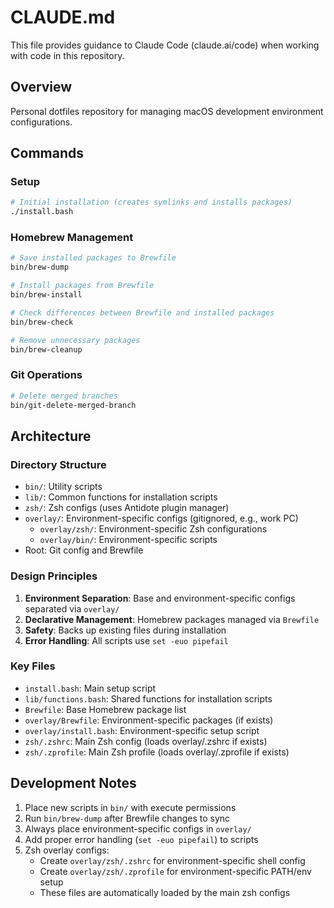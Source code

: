 # CLAUDE.md

This file provides guidance to Claude Code (claude.ai/code) when working with code in this repository.

## Overview

Personal dotfiles repository for managing macOS development environment configurations.

## Commands

### Setup
```bash
# Initial installation (creates symlinks and installs packages)
./install.bash
```

### Homebrew Management
```bash
# Save installed packages to Brewfile
bin/brew-dump

# Install packages from Brewfile
bin/brew-install

# Check differences between Brewfile and installed packages
bin/brew-check

# Remove unnecessary packages
bin/brew-cleanup
```

### Git Operations
```bash
# Delete merged branches
bin/git-delete-merged-branch
```

## Architecture

### Directory Structure
- `bin/`: Utility scripts
- `lib/`: Common functions for installation scripts
- `zsh/`: Zsh configs (uses Antidote plugin manager)
- `overlay/`: Environment-specific configs (gitignored, e.g., work PC)
  - `overlay/zsh/`: Environment-specific Zsh configurations
  - `overlay/bin/`: Environment-specific scripts
- Root: Git config and Brewfile

### Design Principles
1. **Environment Separation**: Base and environment-specific configs separated via `overlay/`
2. **Declarative Management**: Homebrew packages managed via `Brewfile`
3. **Safety**: Backs up existing files during installation
4. **Error Handling**: All scripts use `set -euo pipefail`

### Key Files
- `install.bash`: Main setup script
- `lib/functions.bash`: Shared functions for installation scripts
- `Brewfile`: Base Homebrew package list
- `overlay/Brewfile`: Environment-specific packages (if exists)
- `overlay/install.bash`: Environment-specific setup script
- `zsh/.zshrc`: Main Zsh config (loads overlay/.zshrc if exists)
- `zsh/.zprofile`: Main Zsh profile (loads overlay/.zprofile if exists)

## Development Notes

1. Place new scripts in `bin/` with execute permissions
2. Run `bin/brew-dump` after Brewfile changes to sync
3. Always place environment-specific configs in `overlay/`
4. Add proper error handling (`set -euo pipefail`) to scripts
5. Zsh overlay configs:
   - Create `overlay/zsh/.zshrc` for environment-specific shell config
   - Create `overlay/zsh/.zprofile` for environment-specific PATH/env setup
   - These files are automatically loaded by the main zsh configs